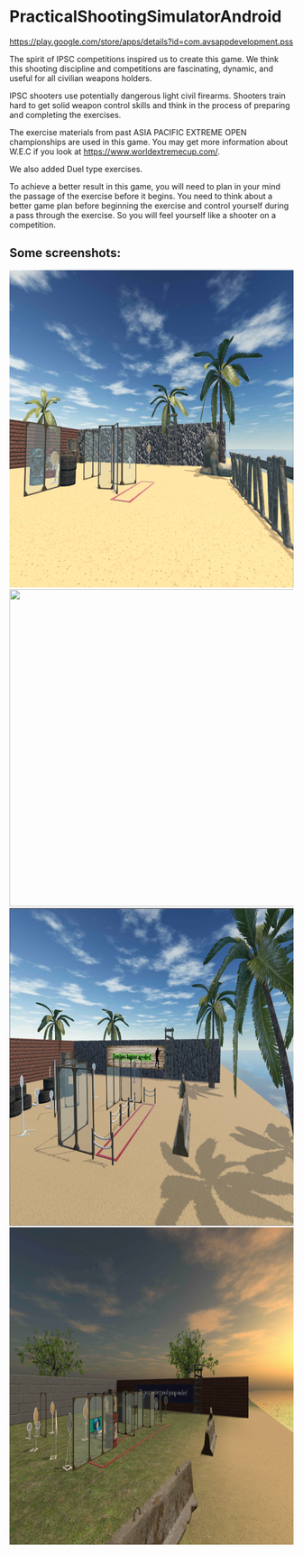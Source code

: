 # PracticalShootingSimulatorAndroid

https://play.google.com/store/apps/details?id=com.avsappdevelopment.pss

The spirit of IPSC competitions inspired us to create this game. 
We think this shooting discipline and competitions are fascinating, dynamic, and useful for all civilian weapons holders.

IPSC shooters use potentially dangerous light civil firearms. 
Shooters train hard to get solid weapon control skills and think in the process of preparing and completing the exercises.

The exercise materials from past ASIA PACIFIC EXTREME OPEN championships are used in this game. You may get more information about W.E.C if you look at https://www.worldextremecup.com/.

We also added Duel type exercises.

To achieve a better result in this game, you will need to plan in your mind the passage of the exercise before it begins. You need to think about a better game plan before beginning the exercise and control yourself during a pass through the exercise. So you will feel yourself like a shooter on a competition.

Some screenshots:
---------------------------------
<img src="/2017BackgroundLarge.png"  height="563" width="784">
<img src="/duelBackgroundLarge.png"  height="563" width="784">
<img src="/eventsBackgroundLarge.png"  height="563" width="784">
<img src="/mainBackgroundLarge.png"  height="563" width="784">
